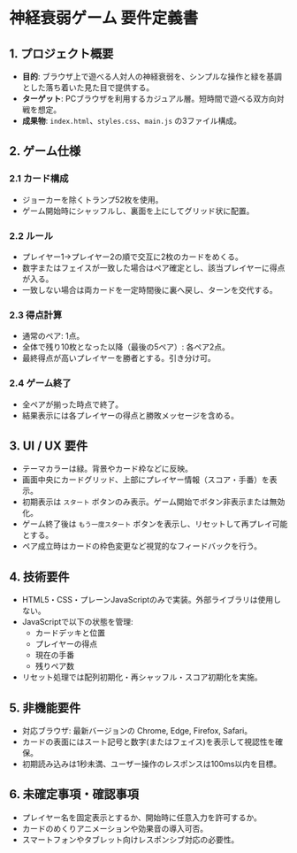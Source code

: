 # 神経衰弱ゲーム 要件定義書

## 1. プロジェクト概要
- **目的**: ブラウザ上で遊べる人対人の神経衰弱を、シンプルな操作と緑を基調とした落ち着いた見た目で提供する。
- **ターゲット**: PCブラウザを利用するカジュアル層。短時間で遊べる双方向対戦を想定。
- **成果物**: `index.html`、`styles.css`、`main.js` の3ファイル構成。

## 2. ゲーム仕様
### 2.1 カード構成
- ジョーカーを除くトランプ52枚を使用。
- ゲーム開始時にシャッフルし、裏面を上にしてグリッド状に配置。

### 2.2 ルール
- プレイヤー1→プレイヤー2の順で交互に2枚のカードをめくる。
- 数字またはフェイスが一致した場合はペア確定とし、該当プレイヤーに得点が入る。
- 一致しない場合は両カードを一定時間後に裏へ戻し、ターンを交代する。

### 2.3 得点計算
- 通常のペア: 1点。
- 全体で残り10枚となった以降（最後の5ペア）: 各ペア2点。
- 最終得点が高いプレイヤーを勝者とする。引き分け可。

### 2.4 ゲーム終了
- 全ペアが揃った時点で終了。
- 結果表示には各プレイヤーの得点と勝敗メッセージを含める。

## 3. UI / UX 要件
- テーマカラーは緑。背景やカード枠などに反映。
- 画面中央にカードグリッド、上部にプレイヤー情報（スコア・手番）を表示。
- 初期表示は `スタート` ボタンのみ表示。ゲーム開始でボタン非表示または無効化。
- ゲーム終了後は `もう一度スタート` ボタンを表示し、リセットして再プレイ可能とする。
- ペア成立時はカードの枠色変更など視覚的なフィードバックを行う。

## 4. 技術要件
- HTML5・CSS・プレーンJavaScriptのみで実装。外部ライブラリは使用しない。
- JavaScriptで以下の状態を管理:
  - カードデッキと位置
  - プレイヤーの得点
  - 現在の手番
  - 残りペア数
- リセット処理では配列初期化・再シャッフル・スコア初期化を実施。

## 5. 非機能要件
- 対応ブラウザ: 最新バージョンの Chrome, Edge, Firefox, Safari。
- カードの表面にはスート記号と数字(またはフェイス)を表示して視認性を確保。
- 初期読み込みは1秒未満、ユーザー操作のレスポンスは100ms以内を目標。

## 6. 未確定事項・確認事項
- プレイヤー名を固定表示とするか、開始時に任意入力を許可するか。
- カードのめくりアニメーションや効果音の導入可否。
- スマートフォンやタブレット向けレスポンシブ対応の必要性。
